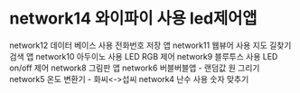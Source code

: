 # network14 와이파이 사용 led제어앱
network12 데이터 베이스 사용 전화번호 저장 앱
network11 웹뷰어 사용 지도 길찾기 검색 앱
network10 아두이노 사용 LED RGB 제어
network9 블루투스 사용 LED on/off 제어
network8 그림판 앱
network6 버블버블앱 - 랜덤값 원 그리기
network5 온도 변환기 - 화씨<->섭씨
network4 난수 사용 숫자 맞추기
